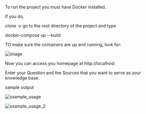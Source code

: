 

To run the project you must have Docker installed.

If you do,

clone -> go to the root directory of the project and type

docker-compose up --build 

TO make sure the containers are up and running, look for:


![image](https://github.com/user-attachments/assets/8114fd35-0281-4667-86d3-4a3c8e3c8d34)
 



Now you can access you homepage at http://localhost

Enter your Question and the Sources that you want to serve as your knowledge base.  

sample output


![ssample_usage](https://github.com/user-attachments/assets/d480fa68-1f87-416b-8a44-ab2880cc0155)



![ssample_usage_2](https://github.com/user-attachments/assets/c0534f56-8d07-4f27-87cb-60260a2eba94)
